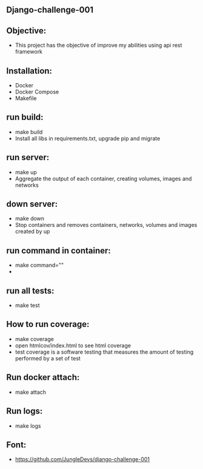 Django-challenge-001
-

Objective:
-
- This project has the objective of improve my abilities using api rest framework

Installation:
-
- Docker
- Docker Compose
- Makefile

run build:
-
- make build
- Install all libs in requirements.txt, upgrade pip and migrate

run server:
-
- make up
- Aggregate the output of each container, creating volumes, images and networks

down server:
-
- make down
- Stop containers and removes containers, networks, volumes and images created by up

run command in container:
-
- make command=""
- 

run all tests:
-
- make test

How to run coverage:
-
- make coverage
- open htmlcov/index.html to see html coverage
- test coverage is a software testing that measures the amount of testing performed by a set of test

Run docker attach:
-
- make attach

Run logs:
-
- make logs


Font:
-
- https://github.com/JungleDevs/django-challenge-001